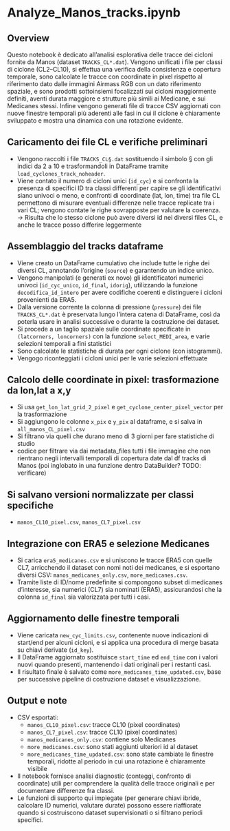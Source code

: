 # Analyze_Manos_tracks.ipynb


## Overview
Questo notebook è dedicato all’analisi esplorativa delle tracce dei cicloni fornite da Manos (dataset `TRACKS_CL*.dat`). Vengono unificati i file per classi di ciclone (CL2–CL10), si effettua una verifica della consistenza e copertura temporale, sono calcolate le tracce con coordinate in pixel rispetto al riferimento dato dalle immagini Airmass RGB con un dato riferimento spaziale, e sono prodotti sottoinsiemi focalizzati sui cicloni maggiormente definiti, aventi durata maggiore e strutture più simili ai Medicane, e sui Medicanes stessi. Infine vengono generati file di tracce CSV aggiornati con nuove finestre temporali più aderenti alle fasi in cui il ciclone è chiaramente sviluppato e mostra una dinamica con una rotazione evidente.


## Caricamento dei file CL e verifiche preliminari
- Vengono raccolti i file `TRACKS_CL§.dat` sostituendo il simbolo § con gli indici da 2 a 10 e trasformandoli in DataFrame tramite `load_cyclones_track_noheader`.
- Viene contato il numero di cicloni unici (`id_cyc`) e si confronta la presenza di specifici ID tra classi differenti per capire se gli identificativi siano univoci o meno, e confronti di coordinate (lat, lon, time) tra file CL permettono di misurare eventuali differenze nelle tracce replicate tra i vari CL; vengono contate le righe sovrapposte per valutare la coerenza. -> Risulta che lo stesso ciclone può avere diversi id nei diversi files CL, e anche le tracce posso differire leggermente


## Assemblaggio del tracks dataframe
- Viene creato un DataFrame cumulativo che include tutte le righe dei diversi CL, annotando l’origine (`source`) e garantendo un indice unico.
- Vengono manipolati (e generati ex novo) gli identificatori numerici univoci (`id_cyc_unico`, `id_final`, `idorig`), utilizzando la funzione `decodifica_id_intero` per avere codifiche coerenti e distinguere i cicloni provenienti da ERA5.
- Dalla versione corrente la colonna di pressione (`pressure`) dei file `TRACKS_CL*.dat` è preservata lungo l’intera catena di DataFrame, così da poterla usare in analisi successive o durante la costruzione dei dataset.
- Si procede a un taglio spaziale sulle coordinate specificate in `(latcorners, loncorners)` con la funzione `select_MEDI_area`, e varie selezioni temporali a fini statistici
- Sono calcolate le statistiche di durata per ogni ciclone (con istogrammi). 
- Vengogo riconteggiati i cicloni unici per le varie selezioni effettuate


## Calcolo delle coordinate in pixel: trasformazione da lon,lat a x,y
- Si usa `get_lon_lat_grid_2_pixel` e `get_cyclone_center_pixel_vector` per la trasformazione
- Si aggiungono le colonne `x_pix` e `y_pix` al dataframe, e si salva in `all_manos_CL_pixel.csv`
- Si filtrano via quelli che durano meno di 3 giorni per fare statistiche di studio
- codice per filtrare via dai metadata_files tutti i file immagine che non rientrano negli intervalli temporali di copertura date dal df tracks di Manos (poi inglobato in una funzione dentro DataBuilder? TODO: verificare)


## Si salvano versioni normalizzate per classi specifiche 
- `manos_CL10_pixel.csv`, `manos_CL7_pixel.csv`


## Integrazione con ERA5 e selezione Medicanes
- Si carica `era5_medicanes.csv` e si uniscono le tracce ERA5 con quelle CL7, arricchendo il dataset con nomi noti dei medicanes, e si esportano diversi CSV: `manos_medicanes_only.csv`, `more_medicanes.csv`.
- Tramite liste di ID/nome predefinite si compongono subset di medicanes d’interesse, sia numerici (CL7) sia nominati (ERA5), assicurandosi che la colonna `id_final` sia valorizzata per tutti i casi.

## Aggiornamento delle finestre temporali
- Viene caricata `new_cyc_limits.csv`, contenente nuove indicazioni di start/end per alcuni cicloni, e si applica una procedura di merge basata su chiavi derivate (`id_key`).
- Il DataFrame aggiornato sostituisce `start_time` ed `end_time` con i valori nuovi quando presenti, mantenendo i dati originali per i restanti casi.
- Il risultato finale è salvato come `more_medicanes_time_updated.csv`, base per successive pipeline di costruzione dataset e visualizzazione.

## Output e note
- CSV esportati: 
    - `manos_CL10_pixel.csv`: tracce CL10 (pixel coordinates)
    - `manos_CL7_pixel.csv`:  tracce CL10 (pixel coordinates)
    - `manos_medicanes_only.csv`: contiene solo Medicanes  
    - `more_medicanes.csv`:  sono stati aggiunti ulteriori id al dataset
    - `more_medicanes_time_updated.csv`: sono state cambiate le finestre temporali, ridotte al periodo in cui una rotazione è chiaramente visibile
- Il notebook fornisce analisi diagnostic (conteggi, confronto di coordinate) utili per comprendere la qualità delle tracce originali e per documentare differenze fra classi.
- Le funzioni di supporto qui impiegate (per generare chiavi ibride, calcolare ID numerici, valutare durate) possono essere riaffiorate quando si costruiscono dataset supervisionati o si filtrano periodi specifici.
